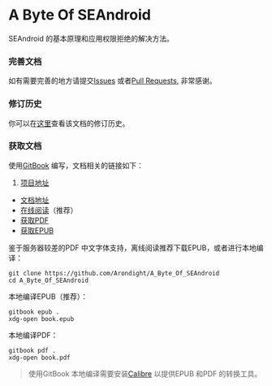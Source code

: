 # A Byte Of SEAndroid

SEAndroid 的基本原理和应用权限拒绝的解决方法。

### 完善文档

如有需要完善的地方请提交[Issues][ID_ISSUES]
或者[Pull Requests][ID_PULL_REQUESTS], 非常感谢。

### 修订历史

你可以在[这里][ID_CHANGES]查看该文档的修订历史。

### 获取文档

使用[GitBook][ID_GITBOOK] 编写，文档相关的链接如下：

1. [项目地址][ID_GITHUB]
+ [文档地址][ID_GITBOOK]
+ [在线阅读][ID_HTML]（推荐）
+ [获取PDF][ID_PDF]
+ [获取EPUB][ID_EPUB]

鉴于服务器较差的PDF 中文字体支持，离线阅读推荐下载EPUB，或者进行本地编译：

```shell
git clone https://github.com/Arondight/A_Byte_Of_SEAndroid
cd A_Byte_Of_SEAndroid
```

本地编译EPUB（推荐）：
```shell
gitbook epub .
xdg-open book.epub
```

本地编译PDF：
```shell
gitbook pdf .
xdg-open book.pdf
```

> 使用GitBook 本地编译需要安装[Calibre][ID_Calibre] 以提供EPUB 和PDF 的转换工具。

[ID_GITHUB]: https://github.com/Arondight/A_Byte_Of_SEAndroid "点此跳转项目地址"
[ID_GITBOOK]: https://www.gitbook.com/book/arondight/A_Byte_Of_SEAndroid/details "点此跳转文档地址"
[ID_ISSUES]: https://github.com/Arondight/A_Byte_Of_SEAndroid/issues "点此提交Issues"
[ID_PULL_REQUESTS]: https://github.com/Arondight/A_Byte_Of_SEAndroid/pulls "点此查看Pull requests"
[ID_CHANGES]: https://github.com/Arondight/A_Byte_Of_SEAndroid/blob/master/Changes.md "点此查看修订历史"
[ID_GITBOOK]: https://github.com/GitbookIO/gitbook "点此跳转GitBook 项目地址"
[ID_HTML]: https://www.gitbook.com/read/book/arondight/a_byte_of_seandroid "点此阅读在线HTML"
[ID_PDF]: https://www.gitbook.com/download/pdf/book/arondight/A_Byte_Of_SEAndroid "点此获取PDF"
[ID_EPUB]: https://www.gitbook.com/download/epub/book/arondight/A_Byte_Of_SEAndroid "点此获取EPUB"
[ID_Calibre]: https://github.com/kovidgoyal/calibre/releases "点此获取Calibre"

